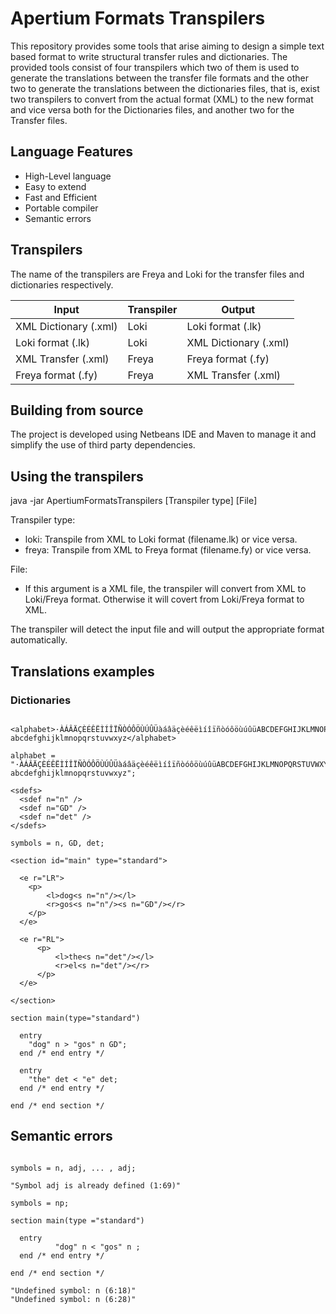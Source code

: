 # Apertium Formats Transpilers #

This repository provides some tools that arise aiming to design a simple text based format to write structural transfer rules and dictionaries. The provided tools consist of four transpilers which two of them is used to generate the translations between the transfer file formats and the other two to generate the translations between the dictionaries files, that is, exist two transpilers to convert from the actual format (XML) to the new format and vice versa both for the Dictionaries files, and another two for the Transfer files.

## Language Features ##

* High-Level language
* Easy to extend
* Fast and Efficient
* Portable compiler
* Semantic errors

## Transpilers ##

The name of the transpilers are Freya and Loki for the transfer files and dictionaries respectively.

Input                 | Transpiler     | Output
--------------------- | -------------- | -------------
XML Dictionary (.xml) | Loki           | Loki format (.lk)
Loki format (.lk)     | Loki           | XML Dictionary (.xml)
XML Transfer (.xml)   | Freya          | Freya format (.fy)
Freya format (.fy)    | Freya          | XML Transfer (.xml)

## Building from source ##

The project is developed using Netbeans IDE and Maven to manage it and simplify the use of third party dependencies.

## Using the transpilers ##

java -jar ApertiumFormatsTranspilers [Transpiler type] [File]  

Transpiler type:
  + loki: Transpile from XML to Loki format (filename.lk) or vice versa.
  + freya: Transpile from XML to Freya format (filename.fy) or vice versa.

File:  
  + If this argument is a XML file, the transpiler will convert from XML to Loki/Freya format. Otherwise it will covert from Loki/Freya format to XML.

The transpiler will detect the input file and will output the appropriate format automatically.

## Translations examples ##

### Dictionaries ###


```

<alphabet>·ÀÁÂÄÇÈÉÊËÌÍÎÏÑÒÓÔÖÙÚÛÜàáâäçèéêëìíîïñòóôöùúûüABCDEFGHIJKLMNOPQRSTUVWXYZ
abcdefghijklmnopqrstuvwxyz</alphabet>

alphabet = "·ÀÁÂÄÇÈÉÊËÌÍÎÏÑÒÓÔÖÙÚÛÜàáâäçèéêëìíîïñòóôöùúûüABCDEFGHIJKLMNOPQRSTUVWXYZ
abcdefghijklmnopqrstuvwxyz";

```

```
<sdefs>
  <sdef n="n" />
  <sdef n="GD" />
  <sdef n="det" />
</sdefs>

symbols = n, GD, det;
```

```
<section id="main" type="standard">

  <e r="LR">
    <p>
        <l>dog<s n="n"/></l>
        <r>gos<s n="n"/><s n="GD"/></r>
    </p>
  </e>

  <e r="RL">
      <p>
          <l>the<s n="det"/></l>
          <r>el<s n="det"/></r>
      </p>
  </e>

</section>

section main(type="standard")

  entry
    "dog" n > "gos" n GD";
  end /* end entry */

  entry
    "the" det < "e" det;
  end /* end entry */

end /* end section */
```

## Semantic errors ##
```

symbols = n, adj, ... , adj;

"Symbol adj is already defined (1:69)"
```

```
symbols = np;

section main(type ="standard")

  entry
          "dog" n < "gos" n ;
  end /* end entry */

end /* end section */

"Undefined symbol: n (6:18)"
"Undefined symbol: n (6:28)"
```